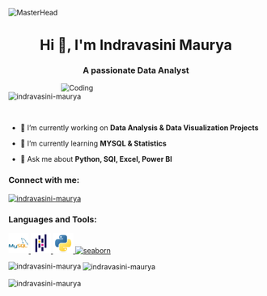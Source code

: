 ![MasterHead](https://tbtech.co/wp-content/uploads/2021/12/AdobeStock_457358220-1-1380x548.jpeg)
<h1 align="center">Hi 👋, I'm Indravasini Maurya</h1>
<h3 align="center">A passionate Data Analyst</h3>
<img align="right" alt="Coding" width="400" src="https://mintbook.com/assetsNew/img/finance.gif">

<p align="left"> <img src="https://komarev.com/ghpvc/?username=indravasini-maurya&label=Profile%20views&color=0e75b6&style=flat" alt="indravasini-maurya" /> </p>

<p align="left"> <a href="https://twitter.com/" target="blank"><img src="https://img.shields.io/twitter/follow/?logo=twitter&style=for-the-badge" alt="" /></a> </p>

- 🔭 I’m currently working on **Data Analysis & Data Visualization Projects**

- 🌱 I’m currently learning **MYSQL & Statistics**

- 💬 Ask me about **Python, SQl, Excel, Power BI**

<h3 align="left">Connect with me:</h3>
<p align="left">
<a href="https://linkedin.com/in/indravasini-maurya" target="blank"><img align="center" src="https://raw.githubusercontent.com/rahuldkjain/github-profile-readme-generator/master/src/images/icons/Social/linked-in-alt.svg" alt="indravasini-maurya" height="30" width="40" /></a>
</p>

<h3 align="left">Languages and Tools:</h3>
<p align="left"> <a href="https://www.mysql.com/" target="_blank" rel="noreferrer"> <img src="https://raw.githubusercontent.com/devicons/devicon/master/icons/mysql/mysql-original-wordmark.svg" alt="mysql" width="40" height="40"/> </a> <a href="https://pandas.pydata.org/" target="_blank" rel="noreferrer"> <img src="https://raw.githubusercontent.com/devicons/devicon/2ae2a900d2f041da66e950e4d48052658d850630/icons/pandas/pandas-original.svg" alt="pandas" width="40" height="40"/> </a> <a href="https://www.python.org" target="_blank" rel="noreferrer"> <img src="https://raw.githubusercontent.com/devicons/devicon/master/icons/python/python-original.svg" alt="python" width="40" height="40"/> </a> <a href="https://seaborn.pydata.org/" target="_blank" rel="noreferrer"> <img src="https://seaborn.pydata.org/_images/logo-mark-lightbg.svg" alt="seaborn" width="40" height="40"/> </a> </p>

<p><img align="left" src="https://github-readme-stats.vercel.app/api/top-langs?username=indravasini-maurya&show_icons=true&locale=en&layout=compact" alt="indravasini-maurya" /></p>

<p>&nbsp;<img align="center" src="https://github-readme-stats.vercel.app/api?username=indravasini-maurya&show_icons=true&locale=en" alt="indravasini-maurya" /></p>

<p><img align="center" src="https://github-readme-streak-stats.herokuapp.com/?user=indravasini-maurya&" alt="indravasini-maurya" /></p>
